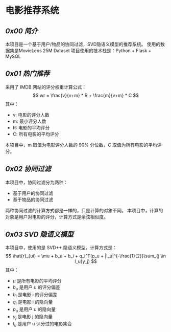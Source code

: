 # 电影推荐系统

## *0x00 简介*

本项目是一个基于用户/物品的协同过滤，SVD隐语义模型的推荐系统。
使用的数据集是MovieLens 25M Dataset
项目使用的技术栈是：Python + Flask + MySQL

## *0x01 热门推荐*

采用了 IMDB 网站的评分权重计算公式：
$$
wr = \frac{v}{v+m} * R + \frac{m}{v+m} * C
$$
其中：

- v: 电影的评分人数
- m: 最小评分人数
- R: 电影的平均评分
- C: 所有电影的平均评分

本项目中，m 取值为电影评分人数的 90% 分位数，C 取值为所有电影的平均评分。

## *0x02 协同过滤*

本项目中，协同过滤分为两种：

- 基于用户的协同过滤
- 基于物品的协同过滤

两种协同过滤的计算方式都是一样的，只是计算的对象不同。
本项目中，计算的对象是用户对电影的评分，计算方式是余弦相似度。

## *0x03 SVD 隐语义模型*

本项目中，使用的是 SVD++ 隐语义模型，计算方式是：
$$
\hat{r}_{ui} = \mu + b_u + b_i + q_i^T(p_u + |I_u|^{-\frac{1}{2}}\sum_{j \in I_u}y_j)
$$
其中：

- $\mu$ 是所有电影的平均评分
- $b_u$ 是用户 u 的评分偏差
- $b_i$ 是电影 i 的评分偏差
- $q_i$ 是电影 i 的隐向量
- $p_u$ 是用户 u 的隐向量
- $y_j$ 是电影 j 的隐向量
- $I_u$ 是用户 u 评分过的电影集合

